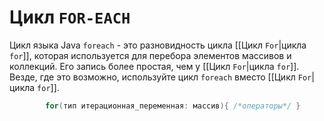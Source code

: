 # Цикл `FOR-EACH`
Цикл языка Java `foreach` - это разновидность цикла [[Цикл `For`|цикла `for`]], которая используется для перебора элементов массивов и коллекций. Его запись более простая, чем у [[Цикл `For`|цикла `for`]]. Везде, где это возможно, используйте цикл `foreach` вместо [[Цикл `For`|цикла `for`]].

```java
		for(тип итерационная_переменная: массив){ /*операторы*/ }
```